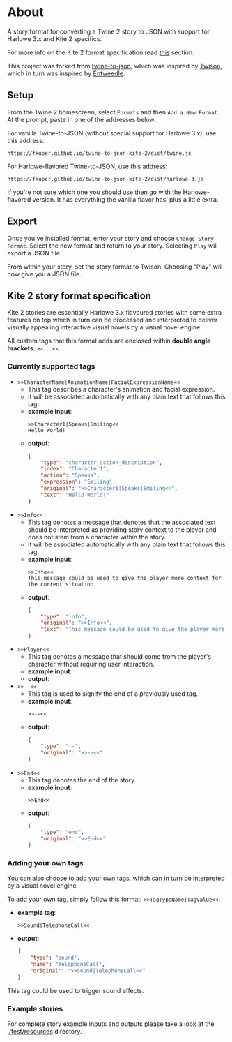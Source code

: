 # About

A story format for converting a Twine 2 story to JSON with support for Harlowe 3.x and Kite 2 specifics.

For more info on the Kite 2 format specification read [this](#kite-2-story-format-specification) section.

This project was forked from [twine-to-json](https://github.com/jtschoonhoven/twine-to-json), which was inspired by [Twison](https://github.com/lazerwalker/twison), which in turn was inspired by [Entweedle](http://www.maximumverbosity.net/twine/Entweedle/).


## Setup

From the Twine 2 homescreen, select `Formats` and then `Add a New Format`. At the prompt, paste in one of the addresses below:

For vanilla Twine-to-JSON (without special support for Harlowe 3.x), use this address:

```
https://fkuper.github.io/twine-to-json-kite-2/dist/twine.js
```

For Harlowe-flavored Twine-to-JSON, use this address:

```
https://fkuper.github.io/twine-to-json-kite-2/dist/harlowe-3.js
```

If you're not sure which one you should use then go with the Harlowe-flavored version. It has everything the vanilla flavor has, plus a little extra.


## Export

Once you've installed format, enter your story and choose `Change Story Format`. Select the new format and return to your story. Selecting `Play` will export a JSON file.

From within your story, set the story format to Twison. Choosing "Play" will now give you a JSON file.


## Kite 2 story format specification

Kite 2 stories are essentially Harlowe 3.x flavoured stories with some extra features on top which in turn can be processed and interpreted to deliver visually appealing interactive visual novels by a visual novel engine.

All custom tags that this format adds are enclosed within **double angle brackets**: `>>...<<`.


### Currently supported tags

- `>>CharacterName|AnimationName|FacialExpressionName<<`
  - This tag describes a character's animation and facial expression.
  - It will be associated automatically with any plain text that follows this tag.
  - **example input**:
    ```
    >>Character1|Speaks|Smiling<<
    Hello World!
    ```
  - **output**:
    ```json
    {
        "type": "character_action_description",
        "index": "Character1",
        "action": "Speaks",
        "expression": "Smiling",
        "original": ">>Character1|Speaks|Smiling<<",
        "text": "Hello World!"
    }
    ```
- `>>Info<<`
  - This tag denotes a message that denotes that the associated text should be interpreted as providing story context to the player and does not stem from a character within the story.
  - It will be associated automatically with any plain text that follows this tag.
  - **example input**:
    ```
    >>Info<<
    This message could be used to give the player more context for the current situation.
    ```
  - **output**:
    ```json
    {
        "type": "info",
        "original": ">>Info<<",
        "text": "This message could be used to give the player more context for the current situation."
    }
    ```
- `>>Player<<`
  - This tag denotes a message that should come from the player's character without requiring user interaction.
  - **example input**:
  - **output**:
- `>>--<<`
  - This tag is used to signify the end of a previously used tag.
  - **example input**:
    ```
    >>--<<
    ```
  - **output**:
    ```json
    {
        "type": "--",
        "original": ">>--<<"
    }
    ```
- `>>End<<`
  - This tag denotes the end of the story.
  - **example input**:
    ```
    >>End<<
    ```
  - **output**:
    ```json
    {
        "type": "end",
        "original": ">>End<<"
    }
    ```


### Adding your own tags

You can also choose to add your own tags, which can in turn be interpreted by a visual novel engine.

To add your own tag, simply follow this format: `>>TagTypeName|TagValue<<`.

- **example tag**:
    ```
    >>Sound|TelephoneCall<<
    ```
- **output**:
    ```json
    {
        "type": "sound",
        "name": "TelephoneCall",
        "original": ">>Sound|TelephoneCall<<"
    }
    ```

This tag could be used to trigger sound effects.


### Example stories

For complete story example inputs and outputs please take a look at the [./test/resources](./test/resources/) directory.